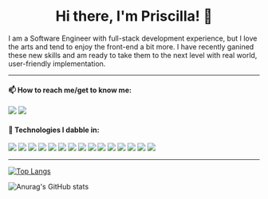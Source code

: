 <h1 align="center"> Hi there, I'm Priscilla! 👾 </h1>

I am a Software Engineer with full-stack development experience, but I love the arts and tend to enjoy the front-end a bit more. I have recently ganined these new skills and am ready to take them to the next level with real world, user-friendly implementation.

<hr>
<h4>📫 How to reach me/get to know me:</h4>
<div>
<a href="mailto: priscilla.rojas925@gmail.com"><img src="https://img.icons8.com/nolan/40/gmail.png"/></a>
<a href="https://www.linkedin.com/in/priscillaro/"><img src="https://img.icons8.com/nolan/40/linkedin.png"/></a>
</div>
<h4> 💾 Technologies I dabble in:</h4>
<div>
<img src="https://img.icons8.com/color/50/000000/linux--v2.png"/>
<img src="https://img.icons8.com/color/50/000000/zoom.png"/>
<img src="https://img.icons8.com/color/50/000000/slack-new.png"/>
<img src="https://img.icons8.com/fluency/48/000000/visual-studio-code-2019.png"/>
<img src="https://img.icons8.com/color/50/000000/heroku.png"/>
<img src="https://img.icons8.com/color/50/000000/github--v3.png"/>
<img src="https://img.icons8.com/color/50/000000/git.png"/>
<img src="https://img.icons8.com/color/50/000000/postgreesql.png"/>
<img src="https://img.icons8.com/color/50/000000/python--v2.png"/>
<img src="https://img.icons8.com/color/50/000000/css3.png"/>
<img src="https://img.icons8.com/color/50/000000/html-5--v1.png"/>
<img src="https://img.icons8.com/fluency/48/000000/node-js.png"/>
<img src="https://img.icons8.com/plasticine/50/000000/react.png"/>
<img src="https://img.icons8.com/color/50/000000/javascript--v2.png"/>
<img src="https://img.icons8.com/color/50/000000/bootstrap.png"/>
</div>

<hr>

[![Top Langs](https://github-readme-stats.vercel.app/api/top-langs/?username=prireds174&show_icons=true&theme=react)](https://github.com/joshhovis/github-readme-stats)


<!--
**prireds174/prireds174** is a ✨ _special_ ✨ repository because its `README.md` (this file) appears on your GitHub profile.

Here are some ideas to get you started:

- 🔭 I’m currently working on ...
- 🌱 I’m currently learning ...
- 👯 I’m looking to collaborate on ...
- 🤔 I’m looking for help with ...
- 💬 Ask me about ...
- 📫 How to reach me: ...
- 😄 Pronouns: ...
- ⚡ Fun fact: ...
-->


![Anurag's GitHub stats](https://github-readme-stats.vercel.app/api?username=prireds174&show_icons=true&theme=react)
 
